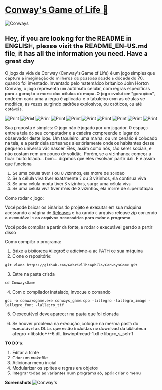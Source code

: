 # [Conway's Game of Life 🚀](https://pt.wikipedia.org/wiki/Jogo_da_vida)
![Conways](https://i.imgur.com/cw42u24.png)
<h2>Hey, if you are looking for the README in ENGLISH, please visit the README_EN-US.md file, it has all the information you need. Have a great day</h2>



O jogo da vida de Conway (Conway's Game of Life) é um jogo simples que captura a imaginação de milhares de pessoas desde a década de 70, quando foi inventado. Inventado pelo matemático britânico John Horton Conway, o jogo representa um autômato celular, com regras específicas para a geração e morte das células do mapa. O jogo evolui em "gerações", onde em cada uma a regra é aplicada, e o tabuleiro com as células se modifica, as vezes surgindo padrões explosivos, ou caóticos, ou até estáveis.


![Print](https://i.imgur.com/f0Zpsrh.png)
![Print](https://i.imgur.com/WiwWx3g.png)
![Print](https://i.imgur.com/JbQrbwK.png)
![Print](https://i.imgur.com/6Wh4Osj.png)
![Print](https://i.imgur.com/99r3LdX.png)
![Print](https://i.imgur.com/d5AsvU4.png)
![Print](https://i.imgur.com/c13JW0P.png)
![Print](https://i.imgur.com/kAXiXqk.png)
![Print](https://i.imgur.com/iiew6CL.png)
![Print](https://i.imgur.com/VBgzvHA.png)

Sua proposta é simples: O jogo não é jogado por um jogador. O espaço entre a tela do seu computador e a cadeira compreende o lugar do observador deste jogo. Um tabuleiro, uma malha, ou um cenário é colocado na tela, e a partir dela sorteamos aleatóriamente onde os habitantes desse pequeno universo vão nascer.
Eles, assim como nós, são seres sociais, e não gostam nem um pouco de solidão. Porém, se a vizinhança começa a ficar muito lotada... bom... digamos que eles resolvam partir dali.
E é assim que funciona:
1. Se uma célula tiver 1 ou 0 vizinhos, ela morre de solidão
2. Se a célula viva tiver exatamente 2 ou 3 vizinhos, ela continua viva
3. Se uma célula morta tiver 3 vizinhos, surge uma célula viva
4. Se uma célula viva tiver mais de 3 vizinhos, ela morre de superlotação

Como rodar o jogo:

Você pode baixar os binários do projeto e executar em sua máquina acessando a página de [Releases](https://github.com/GabrielTheophilo/ConwaysGame/releases/tag/v0.0.1-alpha) e baixando o arquivo release.zip contendo o executável e os arquivos necessários para rodar o programa

Você pode compilar a partir da fonte, e rodar o executável gerado a partir disso

Como compilar o programa:
1. Baixe a biblioteca [Allegro5](https://liballeg.org/) e adicione-a ao PATH de sua máquina
2. Clone o repositório:
```console
git clone https://github.com/GabrielTheophilo/ConwaysGame.git
```
3. Entre na pasta criada
```console
cd ConwaysGame
```
4. Com o compilador instalado, invoque o comando
```console
gcc -o conwaysgame.exe conways_game.cpp -lallegro -lallegro_image -lallegro_font -lallegro_ttf
```
5. O executável deve aparecer na pasta que foi clonada

6. Se houver problema na execução, coloque na mesma pasta do executável as DLL's que estão incluídas no download da biblioteca allegro > libstdc++-6.dll, libwinpthread-1.dll e libgcc_s_seh-1

**TO DO's**:
1. Editar a fonte
2. Criar um makefile
3. Adicionar menu inicial
4. Modularizar os sprites e regras em objetos
5. Integrar todas as variantes num programa só, após criar o menu

**Screenshots**
![Conway's](https://i.imgur.com/GYDB4mp.png)